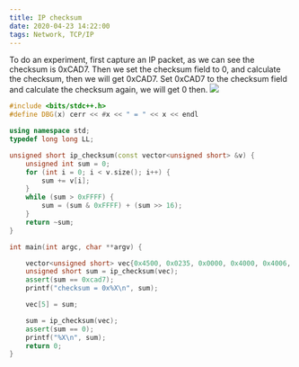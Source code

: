 ```yaml
---
title: IP checksum
date: 2020-04-23 14:22:00
tags: Network, TCP/IP
---
```


To do an experiment, first capture an IP packet, as we can see the checksum is 0xCAD7. Then we set the checksum field to 0, and calculate the checksum, then we will get 0xCAD7. Set 0xCAD7 to the checksum field and calculate the checksum again, we will get 0 then.
![](https://img2020.cnblogs.com/blog/1224734/202004/1224734-20200423142202721-1109206249.png)

```cpp
#include <bits/stdc++.h>
#define DBG(x) cerr << #x << " = " << x << endl

using namespace std;
typedef long long LL;

unsigned short ip_checksum(const vector<unsigned short> &v) {
    unsigned int sum = 0;
    for (int i = 0; i < v.size(); i++) {
        sum += v[i];
    }
    while (sum > 0xFFFF) {
        sum = (sum & 0xFFFF) + (sum >> 16);
    }
    return ~sum;
}

int main(int argc, char **argv) {

    vector<unsigned short> vec{0x4500, 0x0235, 0x0000, 0x4000, 0x4006, 0x0000, 0x0a01, 0xbf44, 0x8ba2, 0x1904};
    unsigned short sum = ip_checksum(vec);
    assert(sum == 0xcad7);
    printf("checksum = 0x%X\n", sum);

    vec[5] = sum;

    sum = ip_checksum(vec);
    assert(sum == 0);
    printf("%X\n", sum);
    return 0;
}
```